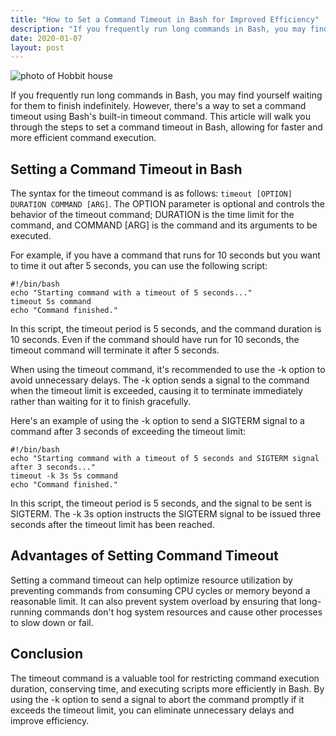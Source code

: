 ```yaml
---
title: "How to Set a Command Timeout in Bash for Improved Efficiency"
description: "If you frequently run long commands in Bash, you may find yourself waiting for them to finish indefinitely. However, there's a way to set a command timeout using Bash's built-in timeout command. This article will walk you through the steps to set a command timeout in Bash, allowing for faster and more efficient command execution."
date: 2020-01-07
layout: post
---
```


<article>
<img alt="photo of Hobbit house" src="https://images.unsplash.com/photo-1508924379194-91ff8ad10091?crop=entropy&amp;cs=tinysrgb&amp;fit=max&amp;fm=jpg&amp;ixid=Mnw0NDU0NTZ8MHwxfHNlYXJjaHwxfHxIb3clMjB0byUyMFNldCUyMGElMjBDb21tYW5kJTIwVGltZW91dCUyMGluJTIwQmFzaCUyMGZvciUyMEltcHJvdmVkJTIwRWZmaWNpZW5jeXxlbnwwfDB8fHwxNjgzNjYwODk3&amp;ixlib=rb-4.0.3&amp;q=80&amp;w=1080"/>
<p>If you frequently run long commands in Bash, you may find yourself waiting for them to finish indefinitely. However, there's a way to set a command timeout using Bash's built-in timeout command. This article will walk you through the steps to set a command timeout in Bash, allowing for faster and more efficient command execution.</p>
<h2>Setting a Command Timeout in Bash</h2>
<p>The syntax for the timeout command is as follows: <code>timeout [OPTION] DURATION COMMAND [ARG]</code>. The OPTION parameter is optional and controls the behavior of the timeout command; DURATION is the time limit for the command, and COMMAND [ARG] is the command and its arguments to be executed.</p>
<p>For example, if you have a command that runs for 10 seconds but you want to time it out after 5 seconds, you can use the following script:</p>
<pre><code>#!/bin/bash
echo "Starting command with a timeout of 5 seconds..."
timeout 5s command
echo "Command finished."
</code></pre>
<p>In this script, the timeout period is 5 seconds, and the command duration is 10 seconds. Even if the command should have run for 10 seconds, the timeout command will terminate it after 5 seconds.</p>
<p>When using the timeout command, it's recommended to use the -k option to avoid unnecessary delays. The -k option sends a signal to the command when the timeout limit is exceeded, causing it to terminate immediately rather than waiting for it to finish gracefully.</p>
<p>Here's an example of using the -k option to send a SIGTERM signal to a command after 3 seconds of exceeding the timeout limit:</p>
<pre><code>#!/bin/bash
echo "Starting command with a timeout of 5 seconds and SIGTERM signal after 3 seconds..."
timeout -k 3s 5s command
echo "Command finished."
</code></pre>
<p>In this script, the timeout period is 5 seconds, and the signal to be sent is SIGTERM. The -k 3s option instructs the SIGTERM signal to be issued three seconds after the timeout limit has been reached.</p>
<h2>Advantages of Setting Command Timeout</h2>
<p>Setting a command timeout can help optimize resource utilization by preventing commands from consuming CPU cycles or memory beyond a reasonable limit. It can also prevent system overload by ensuring that long-running commands don't hog system resources and cause other processes to slow down or fail.</p>
<h2>Conclusion</h2>
<p>The timeout command is a valuable tool for restricting command execution duration, conserving time, and executing scripts more efficiently in Bash. By using the -k option to send a signal to abort the command promptly if it exceeds the timeout limit, you can eliminate unnecessary delays and improve efficiency.</p>
</article>